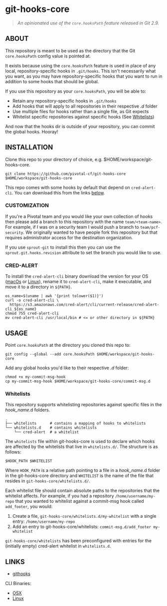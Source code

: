 # git-hooks-core

> *An opinionated use of the `core.hooksPath` feature released in Git 2.9.*

## ABOUT

This repository is meant to be used as the directory that the Git `core.hooksPath` config value is pointed at.

It exists because using the `core.hooksPath` feature is used in place of any local, repository-specific hooks in `.git/hooks`. This isn't necessarily what you want, as you may have repository-specific hooks that you want to run in addition to some hooks that should be global.

If you use this repository as your `core.hooksPath`, you will be able to:

* Retain any repository-specific hooks in `.git/hooks`
* Add hooks that will apply to all repositories in their respective *.d* folder
* Use multiple files for hooks rather than a single file, as Git expects
* Whitelist specific repositories against specific hooks (See [Whitelists](https://github.com/pivotal-cf/git-hooks-core#whitelists))

And now that the hooks dir is outside of your repository, you can commit the global hooks. Hooray!

## INSTALLATION

Clone this repo to your directory of choice, e.g. $HOME/workspace/git-hooks-core.

```
git clone https://github.com/pivotal-cf/git-hooks-core $HOME/workspace/git-hooks-core
```

This repo comes with some hooks by default that depend on `cred-alert-cli`. You can download this from the links [below](https://github.com/pivotal-cf/git-hooks-core/#cred-alert).

### CUSTOMIZATION

If you're a Pivotal team and you would like your own collection of hooks then
please add a branch to this repository with the name `team/<team-name>`. For example,
if I was on a security team I would push a branch to `team/pcf-security`. We originally
wanted to have people fork this repository but that requires administrator access
for the destination organization.

If you use `sprout-git` to install this then you can use the `sprout.git.hooks.revision`
attribute to set the branch you would like to use.

### CRED-ALERT

To install the `cred-alert-cli` binary download the version for your OS 
([macOs][cred-alert-osx] or [Linux][cred-alert-linux]), rename it to `cred-alert-cli`,
make it executable, and move it to a directory in `${PATH}`.

```
os_name=$(uname | awk '{print tolower($1)}')
curl -o cred-alert-cli \
  https://s3.amazonaws.com/cred-alert/cli/current-release/cred-alert-cli_${os_name}
chmod 755 cred-alert-cli
mv cred-alert-cli /usr/local/bin # <= or other directory in ${PATH}
```

[cred-alert-osx]: https://s3.amazonaws.com/cred-alert/cli/current-release/cred-alert-cli_darwin
[cred-alert-linux]: https://s3.amazonaws.com/cred-alert/cli/current-release/cred-alert-cli_linux

## USAGE

Point `core.hooksPath` at the directory you cloned this repo to:

```
git config --global --add core.hooksPath $HOME/workspace/git-hooks-core
```

Add any global hooks you'd like to their respective *.d* folder:

```
chmod +x my-commit-msg-hook
cp my-commit-msg-hook $HOME/workspace/git-hooks-core/commit-msg.d
```

### Whitelists

This repository supports whitelisting repositories against specific files in
the *hook_name*.d folders.

```
.
├── whitelists      # contains a mapping of hooks to whitelists
└── whitelists.d    # contains whitelists
    └── cred-alert  # a whitelist
```

The `whitelists` file within git-hooks-core is used to declare which hooks are
affected by the whitelists that live in `whitelists.d/`. The structure is as
follows:

```
$HOOK_PATH $WHITELIST
```

Where `HOOK_PATH` is a relative path pointing to a file in a *hook_name*.d
folder in the git-hooks-core directory and `WHITELIST` is the name of the file
that resides in `git-hooks-core/whitelists.d/`.

Each whitelist file should contain absolute paths to the repositories that the
whitelist affects. For example, if you had a repository
`/home/username/my-repo` that you wanted to whitelist against a commit-msg hook
called `add_footer`, you would:

1. Create a file, `git-hooks-core/whitelists.d/my-whitelist` with a single entry: `/home/username/my-repo`
1. Add an entry to git-hooks-core/whitelists: `commit-msg.d/add_footer my-whitelist`

`git-hooks-core/whitelists` has been preconfigured with entries for the
(initially empty) cred-alert whitelist in `whitelists.d`.

## LINKS

* [githooks](https://git-scm.com/docs/githooks)

CLI Binaries:

* [OSX][cred-alert-osx]
* [Linux][cred-alert-linux]
